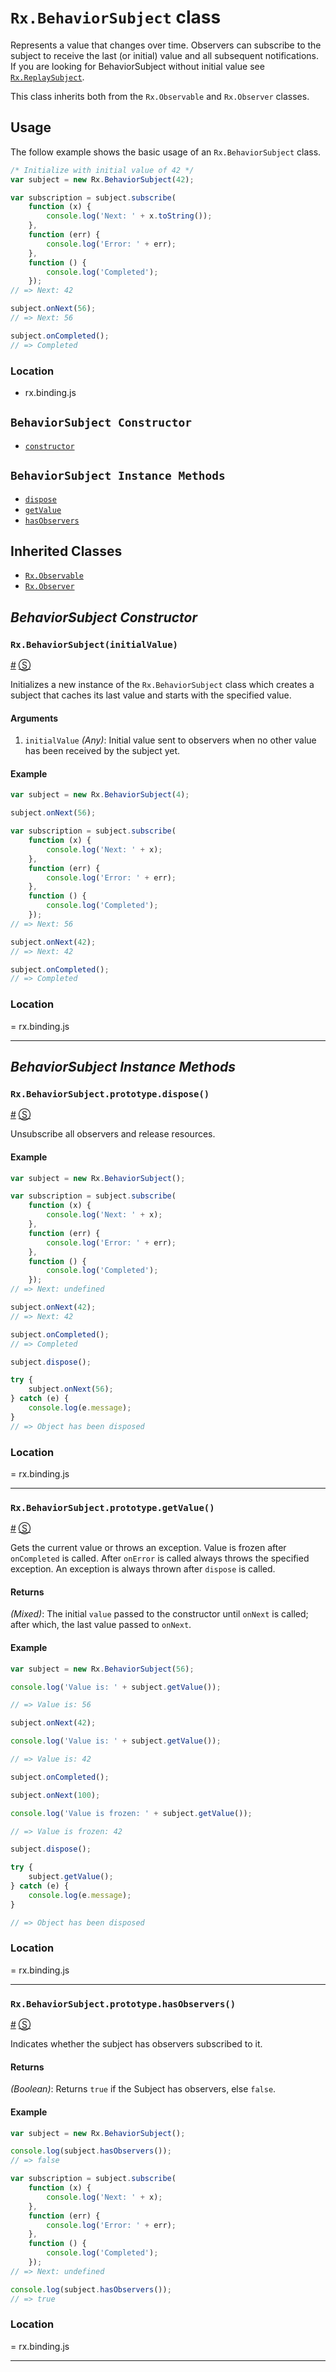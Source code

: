 # `Rx.BehaviorSubject` class #

Represents a value that changes over time.  Observers can subscribe to the subject to receive the last (or initial) value and all subsequent notifications. If you are looking for BehaviorSubject without initial value see [`Rx.ReplaySubject`](https://github.com/Reactive-Extensions/RxJS/blob/master/doc/api/subjects/replaysubject.md).

This class inherits both from the `Rx.Observable` and `Rx.Observer` classes.

## Usage ##

The follow example shows the basic usage of an `Rx.BehaviorSubject` class.

```js
/* Initialize with initial value of 42 */
var subject = new Rx.BehaviorSubject(42);

var subscription = subject.subscribe(
    function (x) {
        console.log('Next: ' + x.toString());
    },
    function (err) {
        console.log('Error: ' + err);
    },
    function () {
        console.log('Completed');
    });
// => Next: 42

subject.onNext(56);
// => Next: 56

subject.onCompleted();
// => Completed
```

### Location

- rx.binding.js

## `BehaviorSubject Constructor` ##
- [`constructor`](#rxbehaviorsubjectintialvalue)

## `BehaviorSubject Instance Methods` ##
- [`dispose`](#rxbehaviorsubjectprototypedispose)
- [`getValue`](#rxbehaviorsubjectprototypegetvalue)
- [`hasObservers`](#rxbehaviorsubjectprototypehasobservers)

## Inherited Classes ##
- [`Rx.Observable`](https://github.com/Reactive-Extensions/RxJS/blob/master/doc/api/core/observable.md)
- [`Rx.Observer`](https://github.com/Reactive-Extensions/RxJS/blob/master/doc/api/core/observer.md)

## _BehaviorSubject Constructor_ ##

### <a id="rxbehaviorsubjectintialvalue"></a>`Rx.BehaviorSubject(initialValue)`
<a href="#rxbehaviorsubjectintialvalue">#</a> [&#x24C8;](https://github.com/Reactive-Extensions/RxJS/blob/master/src/core/subjects/behaviorsubject.js#L27-L34 "View in source")

Initializes a new instance of the `Rx.BehaviorSubject` class which creates a subject that caches its last value and starts with the specified value.

#### Arguments
1. `initialValue` *(Any)*: Initial value sent to observers when no other value has been received by the subject yet.

#### Example
```js
var subject = new Rx.BehaviorSubject(4);

subject.onNext(56);

var subscription = subject.subscribe(
    function (x) {
        console.log('Next: ' + x);
    },
    function (err) {
        console.log('Error: ' + err);
    },
    function () {
        console.log('Completed');
    });
// => Next: 56

subject.onNext(42);
// => Next: 42

subject.onCompleted();
// => Completed
```

### Location

= rx.binding.js

* * *

## _BehaviorSubject Instance Methods_ ##

### <a id="rxbehaviorsubjectprototypedispose"></a>`Rx.BehaviorSubject.prototype.dispose()`
<a href="#rxbehaviorsubjectprototypedispose">#</a> [&#x24C8;](https://github.com/Reactive-Extensions/RxJS/blob/master/src/core/subjects/behaviorsubject.js#L101-L106 "View in source")

Unsubscribe all observers and release resources.

#### Example
```js
var subject = new Rx.BehaviorSubject();

var subscription = subject.subscribe(
    function (x) {
        console.log('Next: ' + x);
    },
    function (err) {
        console.log('Error: ' + err);
    },
    function () {
        console.log('Completed');
    });
// => Next: undefined

subject.onNext(42);
// => Next: 42

subject.onCompleted();
// => Completed

subject.dispose();

try {
	subject.onNext(56);
} catch (e) {
	console.log(e.message);
}
// => Object has been disposed
```

### Location

= rx.binding.js

* * *

### <a id="rxbehaviorsubjectprototypegetvalue"></a>`Rx.BehaviorSubject.prototype.getValue()`
<a href="#rxbehaviorsubjectprototypegetvalue">#</a> [&#x24C8;](https://github.com/Reactive-Extensions/RxJS/blob/master/src/core/subjects/behaviorsubject.js#L44-L50 "View in source")

Gets the current value or throws an exception.
Value is frozen after `onCompleted` is called.
After `onError` is called always throws the specified exception.
An exception is always thrown after `dispose` is called.

#### Returns
*(Mixed)*: The initial `value` passed to the constructor until `onNext` is called; after which, the last value passed to `onNext`.

#### Example
```js
var subject = new Rx.BehaviorSubject(56);

console.log('Value is: ' + subject.getValue());

// => Value is: 56

subject.onNext(42);

console.log('Value is: ' + subject.getValue());

// => Value is: 42

subject.onCompleted();

subject.onNext(100);

console.log('Value is frozen: ' + subject.getValue());

// => Value is frozen: 42

subject.dispose();

try {
    subject.getValue();
} catch (e) {
    console.log(e.message);
}

// => Object has been disposed
```

### Location

= rx.binding.js

* * *

### <a id="rxbehaviorsubjectprototypehasobservers"></a>`Rx.BehaviorSubject.prototype.hasObservers()`
<a href="#rxbehaviorsubjectprototypehasobservers">#</a> [&#x24C8;](https://github.com/Reactive-Extensions/RxJS/blob/master/src/core/subjects/behaviorsubject.js#L55 "View in source")

Indicates whether the subject has observers subscribed to it.

#### Returns
*(Boolean)*: Returns `true` if the Subject has observers, else `false`.

#### Example
```js
var subject = new Rx.BehaviorSubject();

console.log(subject.hasObservers());
// => false

var subscription = subject.subscribe(
    function (x) {
        console.log('Next: ' + x);
    },
    function (err) {
        console.log('Error: ' + err);
    },
    function () {
        console.log('Completed');
    });
// => Next: undefined

console.log(subject.hasObservers());
// => true
```

### Location

= rx.binding.js

* * *
